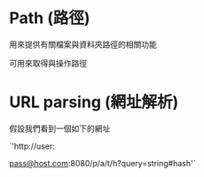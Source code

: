 # Path \(路徑\)

用來提供有關檔案與資料夾路徑的相關功能

可用來取得與操作路徑



# URL parsing \(網址解析\)

假設我們看到一個如下的網址

\`'http://user:

pass@host.com:8080/p/a/t/h?query=string\#hash'\`







